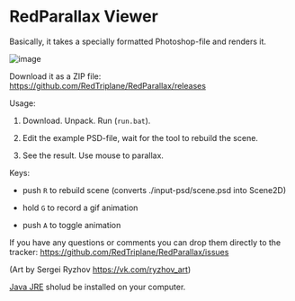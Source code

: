 # RedParallax Viewer


Basically, it takes a specially formatted Photoshop-file and renders it.


![image](https://cloud.githubusercontent.com/assets/1580663/20033859/2f8b47e4-a3ab-11e6-84cd-a578d603fc98.png)


Download it as a ZIP file: https://github.com/RedTriplane/RedParallax/releases


Usage:

1) Download. Unpack. Run (`run.bat`).

2) Edit the example PSD-file, wait for the tool to rebuild the scene.

3) See the result. Use mouse to parallax.


Keys:

- push `R` to rebuild scene (converts ./input-psd/scene.psd into Scene2D)

- hold `G` to record a gif animation

- push `A` to toggle animation

If you have any questions or comments you can drop them directly to the tracker: https://github.com/RedTriplane/RedParallax/issues

(Art by Sergei Ryzhov https://vk.com/ryzhov_art)

<a href="http://www.oracle.com/technetwork/java/javase/downloads/jre8-downloads-2133155.html">Java JRE</a> sholud be installed on your computer.
